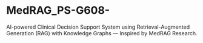 # MedRAG_PS-G608-
AI-powered Clinical Decision Support System using Retrieval-Augmented Generation (RAG) with Knowledge Graphs — Inspired by MedRAG Research.
